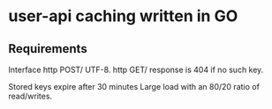 # user-api caching written in GO

## Requirements
Interface
http POST/<key> UTF-8.
http GET/<key> response is 404 if no such key.

Stored keys expire after 30 minutes
Large load with an 80/20 ratio of read/writes.
